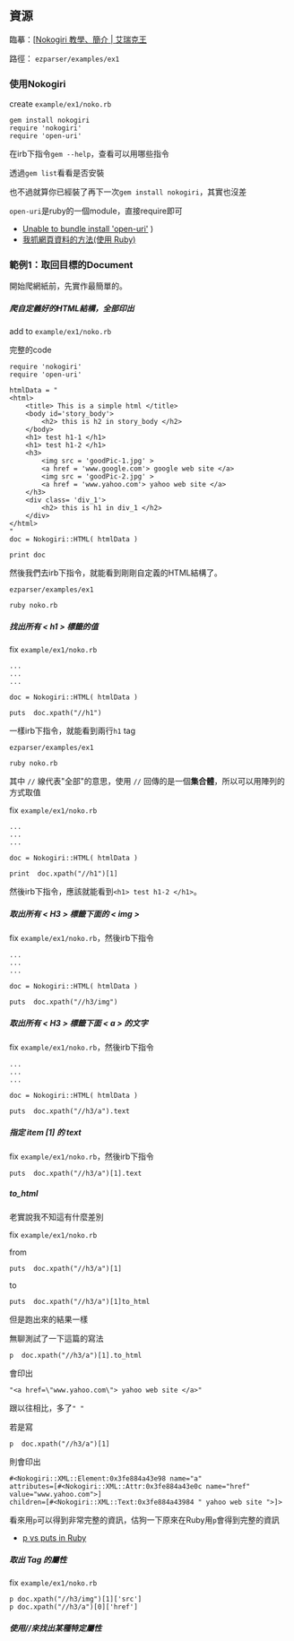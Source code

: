 ## 資源

臨摹：[[Nokogiri 教學、簡介 | 艾瑞克王](http://wwssllabcd.github.io/blog/2012/10/25/how-to-use-nokogiri/)

路徑： `ezparser/examples/ex1`


### 使用Nokogiri

create `example/ex1/noko.rb`

```
gem install nokogiri
require 'nokogiri'
require 'open-uri'
```
在irb下指令`gem --help`，查看可以用哪些指令

透過`gem list`看看是否安裝

也不過就算你已經裝了再下一次`gem install nokogiri`，其實也沒差

`open-uri`是ruby的一個module，直接require即可
  + [Unable to bundle install 'open-uri'](http://stackoverflow.com/questions/20544662/unable-to-bundle-install-open-uri) )
  + [我抓網頁資料的方法(使用 Ruby)](http://blog.ericsk.org/archives/732)  

### 範例1：取回目標的Document

開始爬網紙前，先實作最簡單的。

##### 爬自定義好的HTML結構，全部印出

add to `example/ex1/noko.rb`

完整的code
```
require 'nokogiri'
require 'open-uri'

htmlData = "
<html>
	<title> This is a simple html </title>
	<body id='story_body'>
		<h2> this is h2 in story_body </h2>
	</body>
	<h1> test h1-1 </h1>
	<h1> test h1-2 </h1>
	<h3>
		<img src = 'goodPic-1.jpg' >
		<a href = 'www.google.com'> google web site </a>
		<img src = 'goodPic-2.jpg' >
		<a href = 'www.yahoo.com'> yahoo web site </a>
	</h3>
	<div class= 'div_1'>
		<h2> this is h1 in div_1 </h2>
	</div>
</html>
"
doc = Nokogiri::HTML( htmlData )

print doc
```

然後我們去irb下指令，就能看到剛剛自定義的HTML結構了。
```
ezparser/examples/ex1

ruby noko.rb
```

##### 找出所有 < h1 > 標籤的值

fix `example/ex1/noko.rb`
```
...
...
...

doc = Nokogiri::HTML( htmlData )

puts  doc.xpath("//h1")   
```

一樣irb下指令，就能看到兩行`h1` tag
```
ezparser/examples/ex1

ruby noko.rb
```

其中 `//` 線代表"全部"的意思，使用 `//` 回傳的是一個**集合體**，所以可以用陣列的方式取值

fix `example/ex1/noko.rb`
```
...
...
...

doc = Nokogiri::HTML( htmlData )

print  doc.xpath("//h1")[1]   
```

然後irb下指令，應該就能看到`<h1> test h1-2 </h1>`。

##### 取出所有 < H3 > 標籤下面的 < img >

fix `example/ex1/noko.rb`，然後irb下指令
```
...
...
...

doc = Nokogiri::HTML( htmlData )

puts  doc.xpath("//h3/img")
```


##### 取出所有 < H3 > 標籤下面 < a > 的文字

fix `example/ex1/noko.rb`，然後irb下指令
```
...
...
...

doc = Nokogiri::HTML( htmlData )

puts  doc.xpath("//h3/a").text
```


##### 指定 item [1] 的 text

fix `example/ex1/noko.rb`，然後irb下指令
```
puts  doc.xpath("//h3/a")[1].text
```
##### to_html

老實說我不知這有什麼差別

fix `example/ex1/noko.rb`

from

```
puts  doc.xpath("//h3/a")[1]
```

to

```
puts  doc.xpath("//h3/a")[1]to_html
```

但是跑出來的結果一樣

無聊測試了一下這篇的寫法
```
p  doc.xpath("//h3/a")[1].to_html
```

會印出
```
"<a href=\"www.yahoo.com\"> yahoo web site </a>"
```
跟以往相比，多了`" "`

若是寫
```
p  doc.xpath("//h3/a")[1]
```

則會印出
```
#<Nokogiri::XML::Element:0x3fe884a43e98 name="a"
attributes=[#<Nokogiri::XML::Attr:0x3fe884a43e0c name="href" value="www.yahoo.com">]
children=[#<Nokogiri::XML::Text:0x3fe884a43984 " yahoo web site ">]>
```

看來用`p`可以得到非常完整的資訊，估狗一下原來在Ruby用`p`會得到完整的資訊
  + [p vs puts in Ruby](http://stackoverflow.com/questions/1255324/p-vs-puts-in-ruby)

##### 取出 Tag 的屬性

fix `example/ex1/noko.rb`
```
p doc.xpath("//h3/img")[1]['src']
p doc.xpath("//h3/a")[0]['href']
```

##### 使用//來找出某種特定屬性
